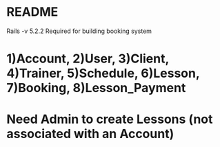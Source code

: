 # README


Rails -v 5.2.2
Required for building booking system
  # 1)Account, 2)User, 3)Client, 4)Trainer, 5)Schedule, 6)Lesson, 7)Booking, 8)Lesson_Payment
  # Need Admin to create Lessons (not associated with an Account)
